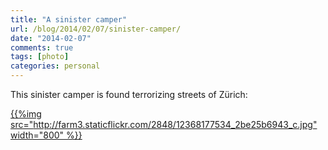 ```yaml
---
title: "A sinister camper"
url: /blog/2014/02/07/sinister-camper/
date: "2014-02-07"
comments: true
tags: [photo]
categories: personal
---
```


This sinister camper is found terrorizing streets of Zürich:

[{{%img src="http://farm3.staticflickr.com/2848/12368177534_2be25b6943_c.jpg" width="800" %}}](http://www.flickr.com/photos/tentaclephotos/12368177534)